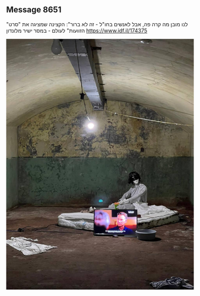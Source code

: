 ## Message 8651

"לנו מובן מה קרה פה, אבל לאנשים בחו"ל - זה לא ברור":
הקצינה שמציגה את "סרט הזוועות" לעולם - במסר ישיר מלונדון
https://www.idf.il/174375

![Photo](8651/8651_photo.jpg)
